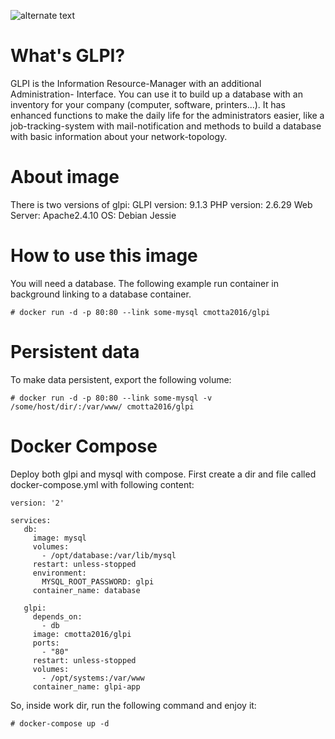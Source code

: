 ![alternate text](https://raw.githubusercontent.com/glpi-project/glpi/master/pics/logos/logo-GLPI-250-black.png)
# What's GLPI?
GLPI is the Information Resource-Manager with an additional Administration- Interface. You can use it to build up a database with an inventory for your company (computer, software, printers...). It has enhanced functions to make the daily life for the administrators easier, like a job-tracking-system with mail-notification and methods to build a database with basic information about your network-topology.

# About image
There is two versions of glpi: GLPI version: 9.1.3
PHP version: 2.6.29
Web Server: Apache2.4.10
OS: Debian Jessie

# How to use this image
You will need a database. The following example run container in background linking to a database container.
```
# docker run -d -p 80:80 --link some-mysql cmotta2016/glpi
```
# Persistent data
To make data persistent, export the following volume:
```
# docker run -d -p 80:80 --link some-mysql -v /some/host/dir/:/var/www/ cmotta2016/glpi
```
# Docker Compose
Deploy both glpi and mysql with compose.
First create a dir and file called docker-compose.yml with following content:
```
version: '2'

services:
   db:
     image: mysql
     volumes:
       - /opt/database:/var/lib/mysql
     restart: unless-stopped
     environment:
       MYSQL_ROOT_PASSWORD: glpi
     container_name: database

   glpi:
     depends_on:
       - db
     image: cmotta2016/glpi
     ports:
       - "80"
     restart: unless-stopped
     volumes:
       - /opt/systems:/var/www
     container_name: glpi-app
```

So, inside work dir, run the following command and enjoy it:
```
# docker-compose up -d
```
